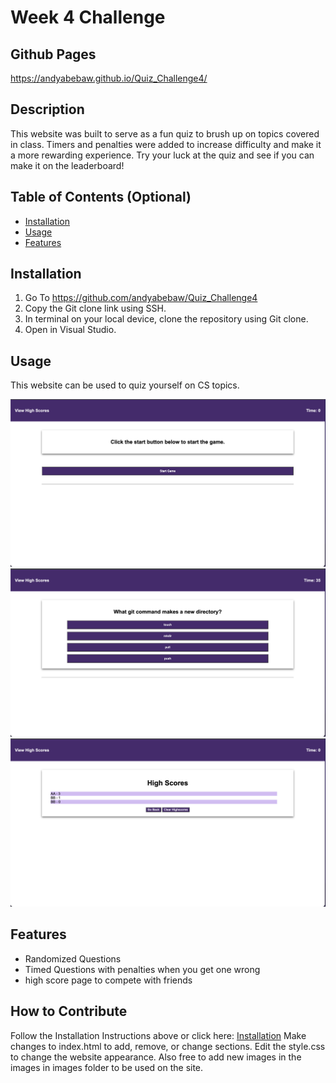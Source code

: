# Week 4 Challenge

## Github Pages
https://andyabebaw.github.io/Quiz_Challenge4/
 
## Description

This website was built to serve as a fun quiz to brush up on topics covered in class.  Timers and penalties were added to increase difficulty and make it a more rewarding experience.  Try your luck at the quiz and see if you can make it on the leaderboard!


## Table of Contents (Optional)

- [Installation](#installation)
- [Usage](#usage)
- [Features](#features)

## Installation

1. Go To https://github.com/andyabebaw/Quiz_Challenge4
2. Copy the Git clone link using SSH.
3. In terminal on your local device, clone the repository using Git clone.
4. Open in Visual Studio.

## Usage

This website can be used to quiz yourself on CS topics.

![alt StartPage](./Assets/images/startpage.png)
![alt QuestionPage](./Assets/images/questionpage.png)
![alt Highscore](./Assets/images/highscore.png)

## Features

- Randomized Questions
- Timed Questions with penalties when you get one wrong
- high score page to compete with friends


## How to Contribute

Follow the Installation Instructions above or click here: [Installation](#installation)
Make changes to index.html to add, remove, or change sections.  Edit the style.css to change the website appearance.  Also free to add new images in the images in images folder to be used on the site.



